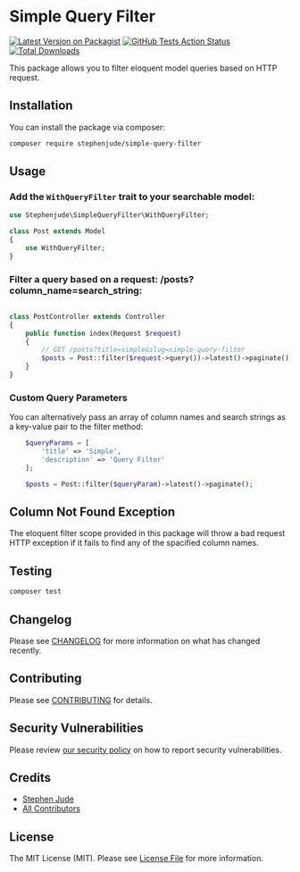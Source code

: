 # Simple Query Filter

[![Latest Version on Packagist](https://img.shields.io/packagist/v/stephenjude/simple-query-filter.svg?style=flat-square)](https://packagist.org/packages/stephenjude/simple-query-filter)
[![GitHub Tests Action Status](https://img.shields.io/github/workflow/status/stephenjude/simple-query-filter/run-tests?label=tests)](https://github.com/stephenjude/simple-query-filter/actions?query=workflow%3ATests+branch%3Amaster)
[![Total Downloads](https://img.shields.io/packagist/dt/stephenjude/simple-query-filter.svg?style=flat-square)](https://packagist.org/packages/stephenjude/simple-query-filter)

This package allows you to filter eloquent model queries based on HTTP request.

## Installation

You can install the package via composer:

```bash
composer require stephenjude/simple-query-filter
```
## Usage

### Add the `WithQueryFilter` trait to your searchable model:
```php
use Stephenjude\SimpleQueryFilter\WithQueryFilter;

class Post extends Model
{
    use WithQueryFilter;
}
```
### Filter a query based on a request: /posts?column_name=search_string:
```php

class PostController extends Controller
{
    public function index(Request $request)
    {
        // GET /posts?title=simple&slug=simple-query-filter
        $posts = Post::filter($request->query())->latest()->paginate();
    }
}
```
### Custom Query Parameters
You can alternatively pass an array of column names and search strings as a key-value pair to the filter method:
```php
    $queryParams = [
        'title' => 'Simple',
        'description' => 'Query Filter'
    ];

    $posts = Post::filter($queryParam)->latest()->paginate();
```
## Column Not Found Exception
The eloquent filter scope provided in this package will throw a bad request HTTP exception if it fails to find any of the spacified column names. 
## Testing

``` bash
composer test
```

## Changelog

Please see [CHANGELOG](CHANGELOG.md) for more information on what has changed recently.

## Contributing

Please see [CONTRIBUTING](.github/CONTRIBUTING.md) for details.

## Security Vulnerabilities

Please review [our security policy](../../security/policy) on how to report security vulnerabilities.

## Credits

- [Stephen Jude](https://github.com/StephenJude)
- [All Contributors](../../contributors)

## License

The MIT License (MIT). Please see [License File](LICENSE.md) for more information.
